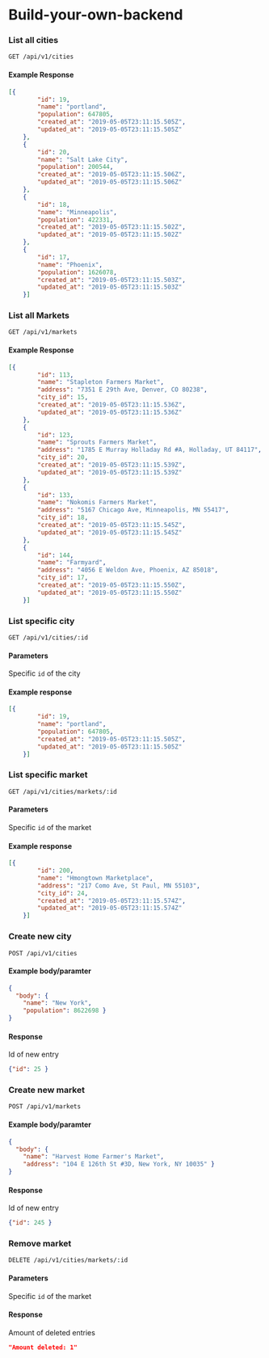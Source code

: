 # Build-your-own-backend

### List all cities
``` GET /api/v1/cities ```
#### Example Response
```JSON
[{
        "id": 19,
        "name": "portland",
        "population": 647805,
        "created_at": "2019-05-05T23:11:15.505Z",
        "updated_at": "2019-05-05T23:11:15.505Z"
    },
    {
        "id": 20,
        "name": "Salt Lake City",
        "population": 200544,
        "created_at": "2019-05-05T23:11:15.506Z",
        "updated_at": "2019-05-05T23:11:15.506Z"
    },
    {
        "id": 18,
        "name": "Minneapolis",
        "population": 422331,
        "created_at": "2019-05-05T23:11:15.502Z",
        "updated_at": "2019-05-05T23:11:15.502Z"
    },
    {
        "id": 17,
        "name": "Phoenix",
        "population": 1626078,
        "created_at": "2019-05-05T23:11:15.503Z",
        "updated_at": "2019-05-05T23:11:15.503Z"
    }]
 ```


### List all Markets
``` GET /api/v1/markets ```
#### Example Response
```JSON
[{
        "id": 113,
        "name": "Stapleton Farmers Market",
        "address": "7351 E 29th Ave, Denver, CO 80238",
        "city_id": 15,
        "created_at": "2019-05-05T23:11:15.536Z",
        "updated_at": "2019-05-05T23:11:15.536Z"
    },
    {
        "id": 123,
        "name": "Sprouts Farmers Market",
        "address": "1785 E Murray Holladay Rd #A, Holladay, UT 84117",
        "city_id": 20,
        "created_at": "2019-05-05T23:11:15.539Z",
        "updated_at": "2019-05-05T23:11:15.539Z"
    },
    {
        "id": 133,
        "name": "Nokomis Farmers Market",
        "address": "5167 Chicago Ave, Minneapolis, MN 55417",
        "city_id": 18,
        "created_at": "2019-05-05T23:11:15.545Z",
        "updated_at": "2019-05-05T23:11:15.545Z"
    },
    {
        "id": 144,
        "name": "Farmyard",
        "address": "4056 E Weldon Ave, Phoenix, AZ 85018",
        "city_id": 17,
        "created_at": "2019-05-05T23:11:15.550Z",
        "updated_at": "2019-05-05T23:11:15.550Z"
    }]
```

### List specific city
``` GET /api/v1/cities/:id ```
#### Parameters 
Specific `id` of the city
#### Example response
```JSON
[{
        "id": 19,
        "name": "portland",
        "population": 647805,
        "created_at": "2019-05-05T23:11:15.505Z",
        "updated_at": "2019-05-05T23:11:15.505Z"
    }]
```

### List specific market
``` GET /api/v1/cities/markets/:id ```
#### Parameters 
Specific `id` of the market
#### Example response
```JSON
[{
        "id": 200,
        "name": "Hmongtown Marketplace",
        "address": "217 Como Ave, St Paul, MN 55103",
        "city_id": 24,
        "created_at": "2019-05-05T23:11:15.574Z",
        "updated_at": "2019-05-05T23:11:15.574Z"
    }]
```

### Create new city
``` POST /api/v1/cities ```
#### Example body/paramter
```JSON
{
  "body": {
    "name": "New York",
    "population": 8622698 }
}
```
#### Response
Id of new entry
```JSON
{"id": 25 }
```

### Create new market
``` POST /api/v1/markets ```
#### Example body/paramter
```JSON
{
  "body": {
    "name": "Harvest Home Farmer's Market",
    "address": "104 E 126th St #3D, New York, NY 10035" }
}
```
#### Response
Id of new entry
```JSON
{"id": 245 }
```

### Remove market
``` DELETE /api/v1/cities/markets/:id ```
#### Parameters 
Specific `id` of the market
#### Response
Amount of deleted entries
```JSON
"Amount deleted: 1"
```
